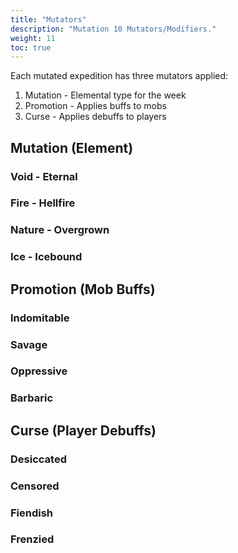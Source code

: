 ```yaml
---
title: "Mutators"
description: "Mutation 10 Mutators/Modifiers."
weight: 11
toc: true
---
```


Each mutated expedition has three mutators applied:
1. Mutation - Elemental type for the week
2. Promotion - Applies buffs to mobs
3. Curse - Applies debuffs to players


## Mutation (Element)

### Void - Eternal

### Fire - Hellfire

### Nature - Overgrown

### Ice - Icebound


## Promotion (Mob Buffs)

### Indomitable

### Savage

### Oppressive

### Barbaric


## Curse (Player Debuffs)

### Desiccated

### Censored

### Fiendish

### Frenzied

